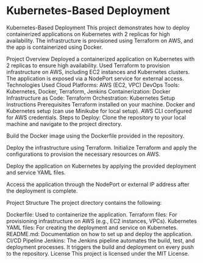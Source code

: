 # Kubernetes-Based Deployment 
Kubernetes-Based Deployment 
This project demonstrates how to deploy containerized applications on Kubernetes with 2 replicas for high availability. The infrastructure is provisioned using Terraform on AWS, and the app is containerized using Docker.

Project Overview
Deployed a containerized application on Kubernetes with 2 replicas to ensure high availability.
Used Terraform to provision infrastructure on AWS, including EC2 instances and Kubernetes clusters.
The application is exposed via a NodePort service for external access.
Technologies Used
Cloud Platforms: AWS (EC2, VPC)
DevOps Tools: Kubernetes, Docker, Terraform, Jenkins
Containerization: Docker
Infrastructure as Code: Terraform
Orchestration: Kubernetes
Setup Instructions
Prerequisites
Terraform installed on your machine.
Docker and Kubernetes setup (can use Minikube for local setup).
AWS CLI configured for AWS credentials.
Steps to Deploy:
Clone the repository to your local machine and navigate to the project directory.

Build the Docker image using the Dockerfile provided in the repository.

Deploy the infrastructure using Terraform. Initialize Terraform and apply the configurations to provision the necessary resources on AWS.

Deploy the application on Kubernetes by applying the provided deployment and service YAML files.

Access the application through the NodePort or external IP address after the deployment is complete.

Project Structure
The project directory contains the following:

Dockerfile: Used to containerize the application.
Terraform files: For provisioning infrastructure on AWS (e.g., EC2 instances, VPCs).
Kubernetes YAML files: For creating the deployment and service on Kubernetes.
README.md: Documentation on how to set up and deploy the application.
CI/CD Pipeline
Jenkins: The Jenkins pipeline automates the build, test, and deployment processes. It triggers the build and deployment on every push to the repository.
License
This project is licensed under the MIT License.
